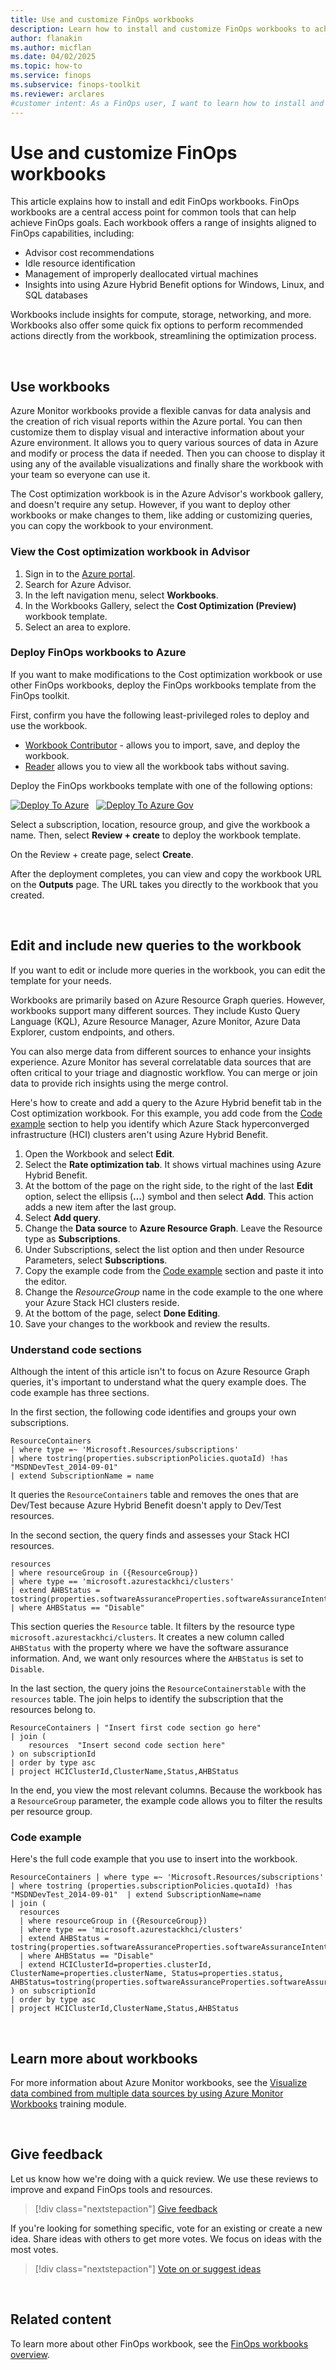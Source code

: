 ```yaml
---
title: Use and customize FinOps workbooks
description: Learn how to install and customize FinOps workbooks to achieve FinOps goals, including cost recommendations, idle resource identification, and more.
author: flanakin
ms.author: micflan
ms.date: 04/02/2025
ms.topic: how-to
ms.service: finops
ms.subservice: finops-toolkit
ms.reviewer: arclares
#customer intent: As a FinOps user, I want to learn how to install and customize FinOps workbooks to achieve cost optimization and other FinOps goals.
---
```


<!-- markdownlint-disable-next-line MD025 -->
# Use and customize FinOps workbooks

This article explains how to install and edit FinOps workbooks. FinOps workbooks are a central access point for common tools that can help achieve FinOps goals. Each workbook offers a range of insights aligned to FinOps capabilities, including:

- Advisor cost recommendations
- Idle resource identification
- Management of improperly deallocated virtual machines
- Insights into using Azure Hybrid Benefit options for Windows, Linux, and SQL databases

Workbooks include insights for compute, storage, networking, and more. Workbooks also offer some quick fix options to perform recommended actions directly from the workbook, streamlining the optimization process.

<br>

## Use workbooks

Azure Monitor workbooks provide a flexible canvas for data analysis and the creation of rich visual reports within the Azure portal. You can then customize them to display visual and interactive information about your Azure environment. It allows you to query various sources of data in Azure and modify or process the data if needed. Then you can choose to display it using any of the available visualizations and finally share the workbook with your team so everyone can use it.

The Cost optimization workbook is in the Azure Advisor's workbook gallery, and doesn't require any setup. However, if you want to deploy other workbooks or make changes to them, like adding or customizing queries, you can copy the workbook to your environment.

### View the Cost optimization workbook in Advisor

1. Sign in to the [Azure portal](https://portal.azure.com/).
2. Search for Azure Advisor.
3. In the left navigation menu, select **Workbooks**.
4. In the Workbooks Gallery, select the **Cost Optimization (Preview)** workbook template.
5. Select an area to explore.

### Deploy FinOps workbooks to Azure

If you want to make modifications to the Cost optimization workbook or use other FinOps workbooks, deploy the FinOps workbooks template from the FinOps toolkit.

First, confirm you have the following least-privileged roles to deploy and use the workbook.

- [Workbook Contributor](/azure/role-based-access-control/built-in-roles#workbook-contributor) - allows you to import, save, and deploy the workbook.
- [Reader](/azure/role-based-access-control/built-in-roles#reader) allows you to view all the workbook tabs without saving.

Deploy the FinOps workbooks template with one of the following options:

<a href="https://portal.azure.com/#create/Microsoft.Template/uri/https%3A%2F%2Fmicrosoft.github.io%2Ffinops-toolkit%2Fdeploy%2Ffinops-workbooks-latest.json/createUIDefinitionUri/https%3A%2F%2Fmicrosoft.github.io%2Ffinops-toolkit%2Fdeploy%2Ffinops-workbooks-latest.ui.json"><img alt="Deploy To Azure" src="https://raw.githubusercontent.com/Azure/azure-quickstart-templates/master/1-CONTRIBUTION-GUIDE/images/deploytoazure.svg?sanitize=true" /></a>
&nbsp;
<a href="https://portal.azure.us/#create/Microsoft.Template/uri/https%3A%2F%2Fmicrosoft.github.io%2Ffinops-toolkit%2Fdeploy%2Ffinops-workbooks-latest.json/createUIDefinitionUri/https%3A%2F%2Fmicrosoft.github.io%2Ffinops-toolkit%2Fdeploy%2Ffinops-workbooks-latest.ui.json"><img alt="Deploy To Azure Gov" src="https://raw.githubusercontent.com/Azure/azure-quickstart-templates/master/1-CONTRIBUTION-GUIDE/images/deploytoazuregov.svg?sanitize=true" /></a>
<!--
&nbsp;
<a href="https://portal.azure.cn/#create/Microsoft.Template/uri/https%3A%2F%2Fmicrosoft.github.io%2Ffinops-toolkit%2Fdeploy%2Ffinops-workbooks-latest.json/createUIDefinitionUri/https%3A%2F%2Fmicrosoft.github.io%2Ffinops-toolkit%2Fdeploy%2Ffinops-workbooks-latest.ui.json"><img alt="Deploy To Azure China" src="https://raw.githubusercontent.com/Azure/azure-quickstart-templates/master/1-CONTRIBUTION-GUIDE/images/deploytoazurechina.svg?sanitize=true" /></a>
-->

Select a subscription, location, resource group, and give the workbook a name. Then, select **Review + create** to deploy the workbook template.

On the Review + create page, select **Create**.

After the deployment completes, you can view and copy the workbook URL on the **Outputs** page. The URL takes you directly to the workbook that you created.

<br>

## Edit and include new queries to the workbook

If you want to edit or include more queries in the workbook, you can edit the template for your needs.

Workbooks are primarily based on Azure Resource Graph queries. However, workbooks support many different sources. They include Kusto Query Language (KQL), Azure Resource Manager, Azure Monitor, Azure Data Explorer, custom endpoints, and others.

You can also merge data from different sources to enhance your insights experience. Azure Monitor has several correlatable data sources that are often critical to your triage and diagnostic workflow. You can merge or join data to provide rich insights using the merge control.

Here's how to create and add a query to the Azure Hybrid benefit tab in the Cost optimization workbook. For this example, you add code from the [Code example](#code-example) section to help you identify which Azure Stack hyperconverged infrastructure (HCI) clusters aren't using Azure Hybrid Benefit.

1. Open the Workbook and select **Edit**.
2. Select the **Rate optimization tab**. It shows virtual machines using Azure Hybrid Benefit.
3. At the bottom of the page on the right side, to the right of the last **Edit** option, select the ellipsis (**…**) symbol and then select **Add**. This action adds a new item after the last group.
4. Select **Add query**.
5. Change the **Data source** to **Azure Resource Graph**. Leave the Resource type as **Subscriptions**.
6. Under Subscriptions, select the list option and then under Resource Parameters, select **Subscriptions**.
7. Copy the example code from the [Code example](#code-example) section and paste it into the editor.
8. Change the _ResourceGroup_ name in the code example to the one where your Azure Stack HCI clusters reside.
9. At the bottom of the page, select **Done Editing**.
10. Save your changes to the workbook and review the results.

### Understand code sections

Although the intent of this article isn't to focus on Azure Resource Graph queries, it's important to understand what the query example does. The code example has three sections.

In the first section, the following code identifies and groups your own subscriptions.

```kusto
ResourceContainers
| where type =~ 'Microsoft.Resources/subscriptions'
| where tostring(properties.subscriptionPolicies.quotaId) !has "MSDNDevTest_2014-09-01" 
| extend SubscriptionName = name
```

It queries the `ResourceContainers` table and removes the ones that are Dev/Test because Azure Hybrid Benefit doesn't apply to Dev/Test resources.

In the second section, the query finds and assesses your Stack HCI resources.

```kusto
resources 
| where resourceGroup in ({ResourceGroup})
| where type == 'microsoft.azurestackhci/clusters'
| extend AHBStatus = tostring(properties.softwareAssuranceProperties.softwareAssuranceIntent)
| where AHBStatus == "Disable"
```

This section queries the `Resource` table. It filters by the resource type `microsoft.azurestackhci/clusters`. It creates a new column called `AHBStatus` with the property where we have the software assurance information. And, we want only resources where the `AHBStatus` is set to `Disable`.

In the last section, the query joins the `ResourceContainerstable` with the `resources` table. The join helps to identify the subscription that the resources belong to.

```kusto
ResourceContainers | "Insert first code section go here"
| join (
    resources  "Insert second code section here"
) on subscriptionId 
| order by type asc 
| project HCIClusterId,ClusterName,Status,AHBStatus
```

In the end, you view the most relevant columns. Because the workbook has a `ResourceGroup` parameter, the example code allows you to filter the results per resource group.

### Code example

Here's the full code example that you use to insert into the workbook.

```kusto
ResourceContainers | where type =~ 'Microsoft.Resources/subscriptions' | where tostring (properties.subscriptionPolicies.quotaId) !has "MSDNDevTest_2014-09-01"  | extend SubscriptionName=name 
| join (
  resources 
  | where resourceGroup in ({ResourceGroup})
  | where type == 'microsoft.azurestackhci/clusters'
  | extend AHBStatus = tostring(properties.softwareAssuranceProperties.softwareAssuranceIntent)
  | where AHBStatus == "Disable"
  | extend HCIClusterId=properties.clusterId, ClusterName=properties.clusterName, Status=properties.status, AHBStatus=tostring(properties.softwareAssuranceProperties.softwareAssuranceIntent)
) on subscriptionId 
| order by type asc 
| project HCIClusterId,ClusterName,Status,AHBStatus
```

<br>

## Learn more about workbooks

For more information about Azure Monitor workbooks, see the [Visualize data combined from multiple data sources by using Azure Monitor Workbooks](/training/modules/visualize-data-workbooks/) training module.

<br>

## Give feedback

Let us know how we're doing with a quick review. We use these reviews to improve and expand FinOps tools and resources.

> [!div class="nextstepaction"]
> [Give feedback](https://portal.azure.com/#view/HubsExtension/InProductFeedbackBlade/extensionName/FinOpsToolkit/cesQuestion/How%20easy%20or%20hard%20is%20it%20to%20use%20FinOps%20workbooks%3F/cvaQuestion/How%20valuable%20are%20FinOps%20workbooks%3F/surveyId/FTK0.10/bladeName/Workbooks/featureName/Customize)

If you're looking for something specific, vote for an existing or create a new idea. Share ideas with others to get more votes. We focus on ideas with the most votes.

> [!div class="nextstepaction"]
> [Vote on or suggest ideas](https://github.com/microsoft/finops-toolkit/issues?q=is%3Aissue%20is%3Aopen%20label%3A%22Tool%3A%20Workbooks%22%20sort%3A"reactions-%2B1-desc")

<br>

## Related content

To learn more about other FinOps workbook, see the [FinOps workbooks overview](finops-workbooks-overview.md).

<br>
